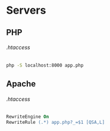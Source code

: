 # Servers

## PHP

###### .htaccess

```bash
php -S localhost:8000 app.php
```

## Apache

###### .htaccess

```apache
RewriteEngine On
RewriteRule (.*) app.php?_=$1 [QSA,L]
```